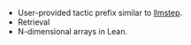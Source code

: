 
* User-provided tactic prefix similar to [llmstep](https://github.com/wellecks/llmstep).
* Retrieval
* N-dimensional arrays in Lean.
